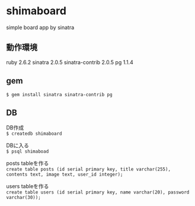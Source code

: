 # shimaboard
simple board app by sinatra

## 動作環境
ruby 2.6.2
sinatra 2.0.5
sinatra-contrib 2.0.5
pg 1.1.4

## gem
```$ gem install sinatra sinatra-contrib pg```

## DB

DB作成<br>
```$ createdb shimaboard```

DBに入る<br>
```$ psql shimaboad```

posts tableを作る<br>
```create table posts (id serial primary key, title varchar(255), contents text, image text, user_id integer);```

users tableを作る<br>
```create table users (id serial primary key, name varchar(20), password varchar(30));```

